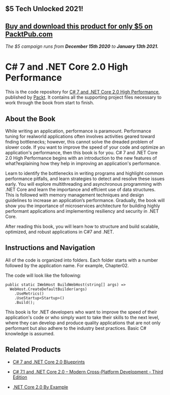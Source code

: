 ## $5 Tech Unlocked 2021!
[Buy and download this product for only $5 on PacktPub.com](https://www.packtpub.com/)
-----
*The $5 campaign         runs from __December 15th 2020__ to __January 13th 2021.__*

# C# 7 and .NET Core 2.0 High Performance
This is the code repository for [C# 7 and .NET Core 2.0 High Performance](https://www.packtpub.com/application-development/c-7-and-net-core-20-high-performance?utm_source=github&utm_medium=repository&utm_campaign=9781788470049), published by [Packt](https://www.packtpub.com/?utm_source=github). It contains all the supporting project files necessary to work through the book from start to finish.
## About the Book
While writing an application, performance is paramount. Performance tuning for realworld applications often involves activities geared toward fnding bottlenecks; however, this cannot solve the dreaded problem of slower code. If you want to improve the speed of your code and optimize an application's performance, then this book is for you. C# 7 and .NET Core 2.0 High Performance begins with an introduction to the new features of what?explaining how they help in improving an application's performance. 

Learn to identify the bottlenecks in writing programs and highlight common performance pitfalls, and learn strategies to detect and resolve these issues early. You will explore multithreading and asynchronous programming with .NET Core and learn the importance and effcient use of data structures. This is followed with memory management techniques and design guidelines to increase an application’s performance. Gradually, the book will show you the importance of microservices architecture for building highly performant applications and implementing resiliency and security in .NET Core. 

After reading this book, you will learn how to structure and build scalable, optimized, and robust applications in C#7 and .NET.

## Instructions and Navigation
All of the code is organized into folders. Each folder starts with a number followed by the application name. For example, Chapter02.


The code will look like the following:
```
public static IWebHost BuildWebHost(string[] args) => 
  WebHost.CreateDefaultBuilder(args) 
    .UseMetrics() 
    .UseStartup<Startup>() 
    .Build(); 
```

This book is for .NET developers who want to improve the speed of their application's code or who simply want to take their skills to the next level, where they can develop and produce quality applications that are not only performant but also adhere to the industry best practices. Basic C# knowledge is assumed.

## Related Products
* [C# 7 and .NET Core 2.0 Blueprints](https://www.packtpub.com/application-development/c-7-and-net-core-20-blueprints?utm_source=github&utm_medium=repository&utm_campaign=9781788396196)

* [C# 7.1 and .NET Core 2.0 – Modern Cross-Platform Development - Third Edition](https://www.packtpub.com/application-development/c-71-and-net-core-20-%E2%80%93-modern-cross-platform-development-third-edition?utm_source=github&utm_medium=repository&utm_campaign=9781788398077)

* [.NET Core 2.0 By Example](https://www.packtpub.com/application-development/net-core-20-example?utm_source=github&utm_medium=repository&utm_campaign=9781788395090)
